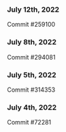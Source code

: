 ### July 12th, 2022

Commit #259100

### July 8th, 2022

Commit #294081

### July 5th, 2022

Commit #314353


### July 4th, 2022

Commit #72281
